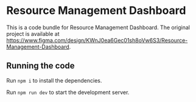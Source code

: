 
  # Resource Management Dashboard

  This is a code bundle for Resource Management Dashboard. The original project is available at https://www.figma.com/design/KWnJ0ea6Gec01sh8oVw6S3/Resource-Management-Dashboard.

  ## Running the code

  Run `npm i` to install the dependencies.

  Run `npm run dev` to start the development server.
  